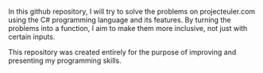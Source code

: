In this github repository, I will try to solve the problems on projecteuler.com using the C# programming language and its features. By turning the problems into a function, I aim to make them more inclusive, not just with certain inputs.

This repository was created entirely for the purpose of improving and presenting my programming skills.

